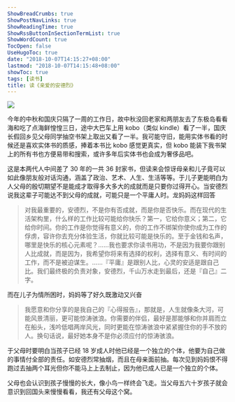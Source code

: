 ```yaml
---
ShowBreadCrumbs: true
ShowPostNavLinks: true
ShowReadingTime: true
ShowRssButtonInSectionTermList: true
ShowWordCount: true
TocOpen: false
UseHugoToc: true
date: "2018-10-07T14:15:27+08:00"
lastmod: "2018-10-07T14:15:48+08:00"
showToc: true
tags: [读书]
title: 读《亲爱的安德烈》
---
```


![](../images/new169.jpeg)

今年的中秋和国庆只隔了一周的工作日，故中秋没回老家和两朋友去了东极岛看看海和吃了点海鲜惶惶三日，途中大巴车上用 kobo（类似 kindle）看了一半，国庆长假回乡见父母同学抽空书架上取出又看了一半。我可能守旧，能用实体书看的时候还是喜欢实体书的质感，捧着本书比 kobo 感觉更真实，但 kobo 能装下我书架上的所有书也方便易带和搜索，或许多年后实体书也会成为奢侈品吧。

这是本两代人中间差了 30 年的一共 36 封家书，但读来会惊讶母亲和儿子竟可以如此像朋友般对话沟通，涵盖了政治、艺术、人生、生活等等。于儿子更能明白为人父母的殷切期望不是能成才取得多大多大的成就而是只要你过得开心。当安德烈说我这辈子可能达不到父母的成就，可能只是一个平庸人时。龙妈妈这样回答

> 对我最重要的，安德烈，不是你有否成就，而是你是否快乐。而在现代的生活架构里，什么样的工作比较可能给你快乐？第一，它给你意义；第二，它给你时间。你的工作是你觉得有意义的，你的工作不绑架你使你成为工作的俘虏，容许你去充分体验生活，你就比较可能是快乐的。至于金钱和名声，哪里是快乐的核心元素呢？……我也要求你读书用功，不是因为我要你跟别人比成就，而是因为，我希望你将来有选择的权利，选择有意义、有时间的工作，而不是被迫谋生。……『平庸』是跟别人比，心灵的安适是跟自己比。我们最终极的负责对象，安德烈，千山万水走到最后，还是『自己』二字。

而在儿子为情所困时，妈妈等了好久既激动又兴奋

> 我愿意和你分享的是我自己的『心得报告』，那就是，人生就像条大河，可能风景清丽，更可能惊涛骇浪。你需要的伴侣，最好是那能够和你并肩而立在船头，浅吟低唱两岸风光，同时更能在惊涛骇浪中紧紧握住你的手不放的人。换句话说，最好她本身不是你必须应付的惊涛骇浪。

于父母时要明白当孩子已经 18 岁成人时他已经是一个独立的个体，他要为自己做的事情付全部的责任。如安德烈常抽烟，而且在母亲面前抽。每次见到妈妈恨不得跑过去抽两个耳光但你不能马上上去制止，因为他已成人已是一个独立的个体。

父母也会认识到孩子慢慢的长大，像小鸟一样终会飞走。当父母五六十岁孩子就会意识到回国头来慢慢看看，我还有父母这个窝。
